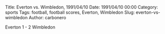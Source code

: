 Title: Everton vs. Wimbledon, 1991/04/10
Date: 1991/04/10 00:00
Category: sports
Tags: football, football scores, Everton, Wimbledon
Slug: everton-vs-wimbledon
Author: carbonero


Everton 1 - 2 Wimbledon
